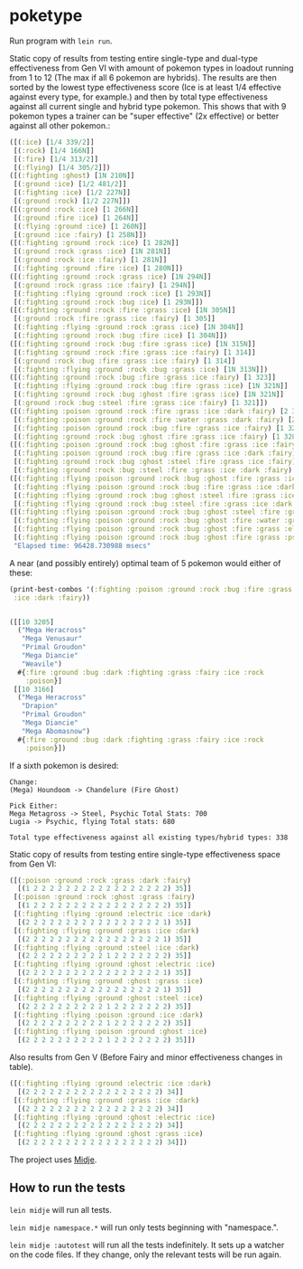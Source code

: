 # poketype

Run program with  `lein run`.

Static copy of results from testing entire single-type and dual-type effectiveness from Gen VI with amount of pokemon types in loadout running from 1 to 12 (The max if all 6 pokemon are hybrids). The results are then sorted by the lowest type effectiveness score (Ice is at least 1/4 effective against every type, for example.) and then by total type effectiveness against all current single and hybrid type pokemon. This shows that with 9 pokemon types a trainer can be "super effective" (2x effective) or better against all other pokemon.:

```clojure
([(:ice) [1/4 339/2]] 
 [(:rock) [1/4 166N]] 
 [(:fire) [1/4 313/2]] 
 [(:flying) [1/4 305/2]])
([(:fighting :ghost) [1N 210N]]
 [(:ground :ice) [1/2 481/2]]
 [(:fighting :ice) [1/2 227N]]
 [(:ground :rock) [1/2 227N]])
([(:ground :rock :ice) [1 266N]]
 [(:ground :fire :ice) [1 264N]]
 [(:flying :ground :ice) [1 260N]]
 [(:ground :ice :fairy) [1 258N]])
([(:fighting :ground :rock :ice) [1 282N]]
 [(:ground :rock :grass :ice) [1N 281N]]
 [(:ground :rock :ice :fairy) [1 281N]]
 [(:fighting :ground :fire :ice) [1 280N]])
([(:fighting :ground :rock :grass :ice) [1N 294N]]
 [(:ground :rock :grass :ice :fairy) [1 294N]]
 [(:fighting :flying :ground :rock :ice) [1 293N]]
 [(:fighting :ground :rock :bug :ice) [1 293N]])
([(:fighting :ground :rock :fire :grass :ice) [1N 305N]]
 [(:ground :rock :fire :grass :ice :fairy) [1 305]]
 [(:fighting :flying :ground :rock :grass :ice) [1N 304N]]
 [(:fighting :ground :rock :bug :fire :ice) [1 304N]])
([(:fighting :ground :rock :bug :fire :grass :ice) [1N 315N]]
 [(:fighting :ground :rock :fire :grass :ice :fairy) [1 314]]
 [(:ground :rock :bug :fire :grass :ice :fairy) [1 314]]
 [(:fighting :flying :ground :rock :bug :grass :ice) [1N 313N]])
([(:fighting :ground :rock :bug :fire :grass :ice :fairy) [1 323]]
 [(:fighting :flying :ground :rock :bug :fire :grass :ice) [1N 321N]]
 [(:fighting :ground :rock :bug :ghost :fire :grass :ice) [1N 321N]]
 [(:ground :rock :bug :steel :fire :grass :ice :fairy) [1 321]])
([(:fighting :poison :ground :rock :fire :grass :ice :dark :fairy) [2 326]]
 [(:fighting :poison :ground :rock :fire :water :grass :dark :fairy) [2 316]]
 [(:fighting :poison :ground :rock :bug :fire :grass :ice :fairy) [1 328]]
 [(:fighting :ground :rock :bug :ghost :fire :grass :ice :fairy) [1 328]])
([(:fighting :poison :ground :rock :bug :ghost :fire :grass :ice :fairy) [2 332]]
 [(:fighting :poison :ground :rock :bug :fire :grass :ice :dark :fairy) [2 332]]
 [(:fighting :ground :rock :bug :ghost :steel :fire :grass :ice :fairy) [2 332]]
 [(:fighting :ground :rock :bug :steel :fire :grass :ice :dark :fairy) [2 332]])
([(:fighting :flying :poison :ground :rock :bug :ghost :fire :grass :ice :fairy) [2 336]]
 [(:fighting :flying :poison :ground :rock :bug :fire :grass :ice :dark :fairy) [2 336]]
 [(:fighting :flying :ground :rock :bug :ghost :steel :fire :grass :ice :fairy) [2 336]]
 [(:fighting :flying :ground :rock :bug :steel :fire :grass :ice :dark :fairy) [2 336]])
([(:fighting :flying :poison :ground :rock :bug :ghost :steel :fire :grass :ice :fairy) [2 338]]
 [(:fighting :flying :poison :ground :rock :bug :ghost :fire :water :grass :ice :fairy) [2 338]]
 [(:fighting :flying :poison :ground :rock :bug :ghost :fire :grass :electric :ice :fairy) [2 338]]
 [(:fighting :flying :poison :ground :rock :bug :ghost :fire :grass :psychic :ice :fairy) [2 338]])
 "Elapsed time: 96428.730988 msecs"
```

A near (and possibly entirely) optimal team of 5 pokemon would either of these:
```clojure
(print-best-combos '(:fighting :poison :ground :rock :bug :fire :grass
 :ice :dark :fairy))
```
```clojure

([[10 3205]
  ("Mega Heracross"
   "Mega Venusaur"
   "Primal Groudon"
   "Mega Diancie"
   "Weavile")
  #{:fire :ground :bug :dark :fighting :grass :fairy :ice :rock
    :poison}]
 [[10 3166]
  ("Mega Heracross"
   "Drapion"
   "Primal Groudon"
   "Mega Diancie"
   "Mega Abomasnow")
  #{:fire :ground :bug :dark :fighting :grass :fairy :ice :rock
    :poison}])
```
If a sixth pokemon is desired:
```
Change: 
(Mega) Houndoom -> Chandelure (Fire Ghost)

Pick Either:
Mega Metagross -> Steel, Psychic Total Stats: 700
Lugia -> Psychic, flying Total stats: 680 

Total type effectiveness against all existing types/hybrid types: 338
```

Static copy of results from testing entire single-type effectiveness space from Gen VI:

```clojure
([(:poison :ground :rock :grass :dark :fairy)
  [(1 2 2 2 2 2 2 2 2 2 2 2 2 2 2 2 2 2) 35]]
 [(:poison :ground :rock :ghost :grass :fairy)
  [(1 2 2 2 2 2 2 2 2 2 2 2 2 2 2 2 2 2) 35]]
 [(:fighting :flying :ground :electric :ice :dark)
  [(2 2 2 2 2 2 2 2 2 2 2 2 2 2 2 2 2 1) 35]]
 [(:fighting :flying :ground :grass :ice :dark)
  [(2 2 2 2 2 2 2 2 2 2 2 2 2 2 2 2 2 1) 35]]
 [(:fighting :flying :ground :steel :ice :dark)
  [(2 2 2 2 2 2 2 2 2 2 1 2 2 2 2 2 2 2) 35]]
 [(:fighting :flying :ground :ghost :electric :ice)
  [(2 2 2 2 2 2 2 2 2 2 2 2 2 2 2 2 2 1) 35]]
 [(:fighting :flying :ground :ghost :grass :ice)
  [(2 2 2 2 2 2 2 2 2 2 2 2 2 2 2 2 2 1) 35]]
 [(:fighting :flying :ground :ghost :steel :ice)
  [(2 2 2 2 2 2 2 2 2 2 1 2 2 2 2 2 2 2) 35]]
 [(:fighting :flying :poison :ground :ice :dark)
  [(2 2 2 2 2 2 2 2 2 2 1 2 2 2 2 2 2 2) 35]]
 [(:fighting :flying :poison :ground :ghost :ice)
  [(2 2 2 2 2 2 2 2 2 2 1 2 2 2 2 2 2 2) 35]])
```

Also results from Gen V (Before Fairy and minor effectiveness changes in table).
```clojure
([(:fighting :flying :ground :electric :ice :dark)
  [(2 2 2 2 2 2 2 2 2 2 2 2 2 2 2 2 2) 34]]
 [(:fighting :flying :ground :grass :ice :dark)
  [(2 2 2 2 2 2 2 2 2 2 2 2 2 2 2 2 2) 34]]
 [(:fighting :flying :ground :ghost :electric :ice)
  [(2 2 2 2 2 2 2 2 2 2 2 2 2 2 2 2 2) 34]]
 [(:fighting :flying :ground :ghost :grass :ice)
  [(2 2 2 2 2 2 2 2 2 2 2 2 2 2 2 2 2) 34]])
```
The project uses [Midje](https://github.com/marick/Midje/).

## How to run the tests

`lein midje` will run all tests.

`lein midje namespace.*` will run only tests beginning with "namespace.".

`lein midje :autotest` will run all the tests indefinitely. It sets up a
watcher on the code files. If they change, only the relevant tests will be
run again.

